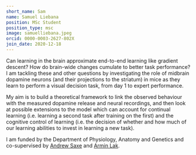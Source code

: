 ```yaml
---
short_name: Sam
name: Samuel Liebana
position: MSc Student
position_type: msc
image: samuelliebana.jpeg
orcid: 0000-0003-2627-802X
join_date: 2020-12-18
---
```


Can learning in the brain approximate end-to-end learning like gradient descent? How do brain-wide changes cumulate to better task performance? I am tackling these and other questions by investigating the role of midbrain dopamine neurons (and their projections to the striatum) in mice as they learn to perform a visual decision task, from day 1 to expert performance.

My aim is to build a theoretical framework to link the observed behaviour with the measured dopamine release and neural recordings, and then look at possible extensions to the model which can account for continual learning (i.e. learning a second task after training on the first) and the cognitive control of learning (i.e. the decision of whether and how much of our learning abilities to invest in learning a new task).

I am funded by the Department of Physiology, Anatomy and Genetics and co-supervised by [Andrew Saxe](https://www.psy.ox.ac.uk/team/andrew-saxe) and [Armin Lak](https://www.dpag.ox.ac.uk/team/armin-lak). 